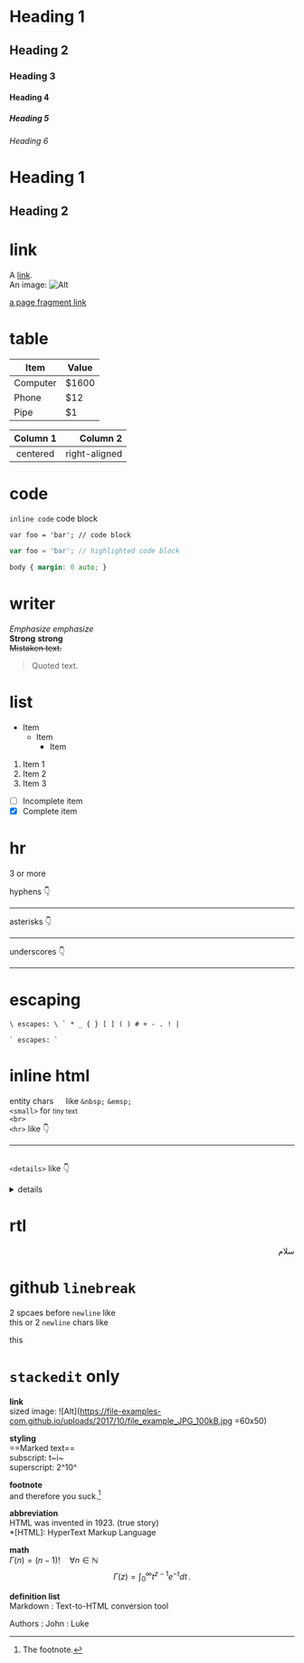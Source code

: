 


# Heading 1

## Heading 2

### Heading 3

#### Heading 4

##### Heading 5

###### Heading 6

Heading 1
=========

Heading 2
---------

# link
A [link](http://example.com).  
An image: ![Alt](https://file-examples-com.github.io/uploads/2017/10/file_example_JPG_100kB.jpg)

<a name="abcd"></a>
[a page fragment link](#abcd)

# table
Item     | Value
-------- | -----
Computer | $1600
Phone    | $12
Pipe     | $1

| Column 1 | Column 2      |
|:--------:| -------------:|
| centered | right-aligned |

# code
`inline code`
code block
```
var foo = 'bar'; // code block
```
```javascript
var foo = 'bar'; // highlighted code block
```
```css
body { margin: 0 auto; }
```

# writer
*Emphasize* _emphasize_  
**Strong** __strong__  
~~Mistaken text.~~  
> Quoted text.  

# list
- Item
  * Item
    + Item

1. Item 1
2. Item 2
3. Item 3

- [ ] Incomplete item
- [x] Complete item

# hr
3 or more

hyphens 👇

---

asterisks 👇
***

underscores 👇
___

# escaping
```
\ escapes: \ ` * _ { } [ ] ( ) # + - . ! |

` escapes: `
```

# inline html
entity chars &emsp;  like `&nbsp;` `&emsp;`  
`<small>` for <small>tiny text</small>  
`<br>`  
`<hr>` like 👇 <hr>  
`<details>` like 👇  
<details>
	<summary>details</summary>
	<p>this is my detail</p>
</details>

# rtl
<div dir="rtl">
سلام
</div>

# github `linebreak`
2 spcaes before `newline` like  
this or 2 `newline` chars like

this

# `stackedit` only
**link**  
sized image: ![Alt](https://file-examples-com.github.io/uploads/2017/10/file_example_JPG_100kB.jpg =60x50)

**styling**  
==Marked text==  
subscript:  t~i~  
superscript: 2^10^

**footnote**  
and therefore you suck.[^1]  
[^1]: The footnote.

**abbreviation**  
HTML was invented in 1923. (true story)  
*[HTML]: HyperText Markup Language

**math**  
$\Gamma(n) = (n-1)!\quad\forall n\in\mathbb N$  
$$
\Gamma(z) = \int_0^\infty t^{z-1}e^{-t}dt\,.
$$

**definition list**  
Markdown
:  Text-to-HTML conversion tool

Authors
:  John
:  Luke